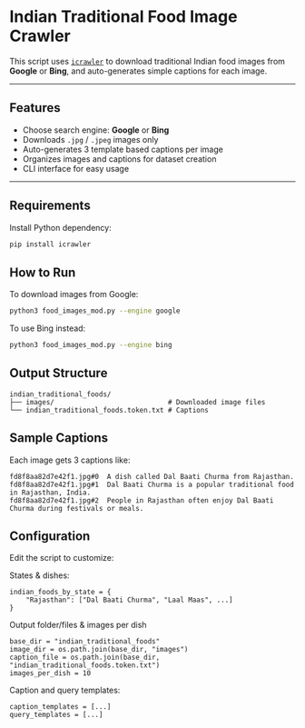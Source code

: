 # Indian Traditional Food Image Crawler

This script uses [`icrawler`](https://github.com/hellock/icrawler) to download traditional Indian food images from **Google** or **Bing**, and auto-generates simple captions for each image.

---

## Features

- Choose search engine: **Google** or **Bing**
- Downloads `.jpg` / `.jpeg` images only
- Auto-generates 3 template based captions per image
- Organizes images and captions for dataset creation
- CLI interface for easy usage

---

## Requirements

Install Python dependency:

```bash
pip install icrawler
```

## How to Run

To download images from Google:
```bash
python3 food_images_mod.py --engine google
```

To use Bing instead:
```bash
python3 food_images_mod.py --engine bing
```

## Output Structure
```
indian_traditional_foods/
├── images/                            # Downloaded image files
└── indian_traditional_foods.token.txt # Captions
```

## Sample Captions

Each image gets 3 captions like:
```
fd8f8aa82d7e42f1.jpg#0	A dish called Dal Baati Churma from Rajasthan.
fd8f8aa82d7e42f1.jpg#1	Dal Baati Churma is a popular traditional food in Rajasthan, India.
fd8f8aa82d7e42f1.jpg#2	People in Rajasthan often enjoy Dal Baati Churma during festivals or meals.
```

## Configuration

Edit the script to customize:

States & dishes:
```
indian_foods_by_state = {
    "Rajasthan": ["Dal Baati Churma", "Laal Maas", ...]
}
```
Output folder/files & images per dish
```
base_dir = "indian_traditional_foods"
image_dir = os.path.join(base_dir, "images")
caption_file = os.path.join(base_dir, "indian_traditional_foods.token.txt")
images_per_dish = 10
```

Caption and query templates:
```
caption_templates = [...]
query_templates = [...]
```


